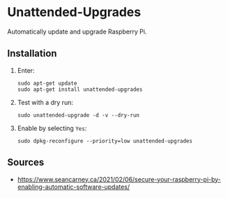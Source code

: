 # Unattended-Upgrades
Automatically update and upgrade Raspberry Pi.
## Installation
1. Enter:
    ```
    sudo apt-get update
    sudo apt-get install unattended-upgrades
    ```
2. Test with a dry run:
    ```
    sudo unattended-upgrade -d -v --dry-run
    ```
3. Enable by selecting `Yes`:
    ```
    sudo dpkg-reconfigure --priority=low unattended-upgrades
    ```
## Sources
* https://www.seancarney.ca/2021/02/06/secure-your-raspberry-pi-by-enabling-automatic-software-updates/